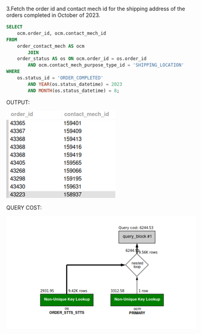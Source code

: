 3.Fetch the order id and contact mech id for the shipping address of the orders completed in October of 2023.
	
```sql
SELECT 
    ocm.order_id, ocm.contact_mech_id
FROM
    order_contact_mech AS ocm
        JOIN
    order_status AS os ON ocm.order_id = os.order_id
        AND ocm.contact_mech_purpose_type_id = 'SHIPPING_LOCATION'
WHERE
    os.status_id = 'ORDER_COMPLETED'
        AND YEAR(os.status_datetime) = 2023
        AND MONTH(os.status_datetime) = 8;

```
OUTPUT: 

![Alt text](<Screenshot from 2024-02-28 15-14-04.png>)

QUERY COST: 

![Alt text](<Screenshot from 2024-02-28 15-15-06.png>)
